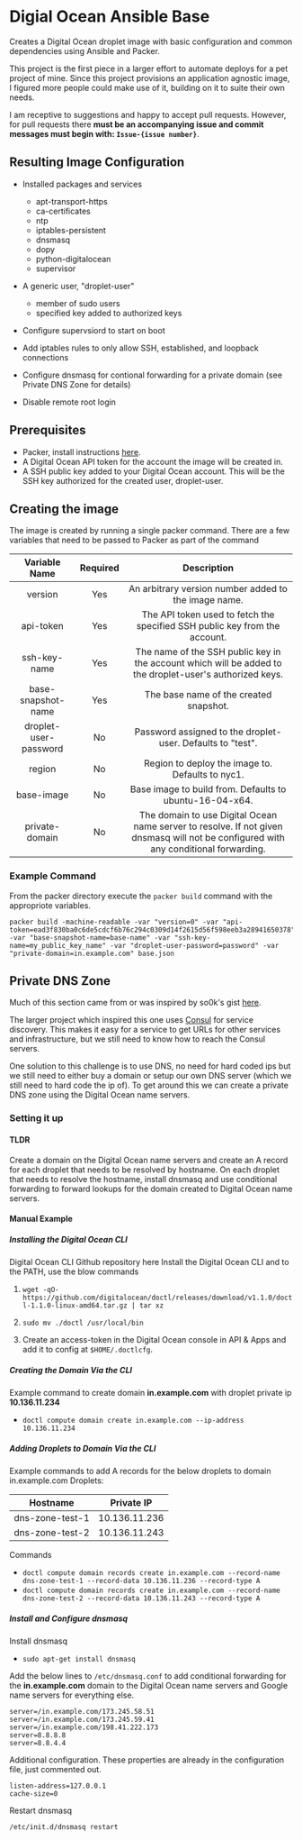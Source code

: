 # Digial Ocean Ansible Base
Creates a Digital Ocean droplet image with basic configuration and common dependencies using Ansible and Packer.

This project is the first piece in a larger effort to automate deploys for a pet project of mine. Since this project provisions an application agnostic image, I figured more people could make use of it, building on it to suite their own needs.

I am receptive to suggestions and happy to accept pull requests. However, for pull requests there **must be an accompanying issue and commit messages must begin with: ```Issue-{issue number}```**.
## Resulting Image Configuration
* Installed packages and services
  * apt-transport-https
  * ca-certificates
  * ntp
  * iptables-persistent
  * dnsmasq
  * dopy
  * python-digitalocean
  * supervisor

* A generic user, "droplet-user"
  * member of sudo users
  * specified key added to authorized keys

* Configure supervsiord to start on boot

* Add iptables rules to only allow SSH, established, and loopback connections

* Configure dnsmasq for contional forwarding for a private domain (see Private DNS Zone for details)

* Disable remote root login

## Prerequisites
* Packer, install instructions [here](https://www.packer.io/intro/getting-started/setup.html).
* A Digital Ocean API token for the account the image will be created in.
* A SSH public key added to your Digital Ocean account. This will be the SSH key authorized for the created user, droplet-user.

## Creating the image
The image is created by running a single packer command. There are a few variables that need to be passed to Packer as part of the command

|Variable Name|Required|Description|
|:-----------:|:------:|:---------:|
|version|Yes|An arbitrary version number added to the image name.|
|api-token|Yes|The API token used to fetch the specified SSH public key from the account.|
|ssh-key-name|Yes|The name of the SSH public key in the account which will be added to the droplet-user's authorized keys.|
|base-snapshot-name|Yes|The base name of the created snapshot.|
|droplet-user-password|No|Password assigned to the droplet-user. Defaults to "test".|
|region|No|Region to deploy the image to. Defaults to nyc1.|
|base-image|No|Base image to build from. Defaults to ubuntu-16-04-x64.|
|private-domain|No|The domain to use Digital Ocean name server to resolve. If not given dnsmasq will not be configured with any conditional forwarding.|

### Example Command
From the packer directory execute the ```packer build``` command with the appropriote variables.
```
packer build -machine-readable -var "version=0" -var "api-token=ead3f830ba0c6de5cdcf6b76c294c0309d14f2615d56f598eeb3a28941650378" -var "base-snapshot-name=base-name" -var "ssh-key-name=my_public_key_name" -var "droplet-user-password=password" -var "private-domain=in.example.com" base.json
```

## Private DNS Zone
Much of this section came from or was inspired by so0k's gist [here](https://gist.github.com/so0k/cdd24d0a4ad92014a1bc).

The larger project which inspired this one uses [Consul](https://www.consul.io/) for service discovery. This makes it easy for a service to get URLs for other services and infrastructure, but we still need to know how to reach the Consul servers.

One solution to this challenge is to use DNS, no need for hard coded ips but we still need to either buy a domain or setup our own DNS server (which we still need to hard code the ip of). To get around this we can create a private DNS zone using the Digital Ocean name servers.

### Setting it up
#### TLDR
Create a domain on the Digital Ocean name servers and create an A record for each droplet that needs to be resolved by hostname. On each droplet that needs to resolve the hostname, install dnsmasq and use conditional forwarding to forward lookups for the domain created to Digital Ocean name servers.

#### Manual Example
##### Installing the Digital Ocean CLI
Digital Ocean CLI Github repository here
Install the Digital Ocean CLI and to the PATH, use the blow commands

1. ```wget -qO- https://github.com/digitalocean/doctl/releases/download/v1.1.0/doctl-1.1.0-linux-amd64.tar.gz | tar xz```
2. ```sudo mv ./doctl /usr/local/bin```

3. Create an access-token in the Digital Ocean console in API & Apps and add it to config at ```$HOME/.doctlcfg```.

##### Creating the Domain Via the CLI
Example command to create domain **in.example.com** with droplet private ip **10.136.11.234**

* ```doctl compute domain create in.example.com --ip-address 10.136.11.234```

##### Adding Droplets to Domain Via the CLI
Example commands to add A records for the below droplets to domain in.example.com
Droplets:

|Hostname|Private IP|
|:------:|:--------:|
|dns-zone-test-1|10.136.11.236|
|dns-zone-test-2|10.136.11.243|

Commands

* ```doctl compute domain records create in.example.com --record-name dns-zone-test-1 --record-data 10.136.11.236 --record-type A```
* ```doctl compute domain records create in.example.com --record-name dns-zone-test-2 --record-data 10.136.11.243 --record-type A```

##### Install and Configure dnsmasq
Install dnsmasq

* ```sudo apt-get install dnsmasq```

Add the below lines to ```/etc/dnsmasq.conf``` to add conditional forwarding for the **in.example.com** domain to the Digital Ocean name servers and Google name servers for everything else.
```
server=/in.example.com/173.245.58.51
server=/in.example.com/173.245.59.41
server=/in.example.com/198.41.222.173
server=8.8.8.8
server=8.8.4.4
```

Additional configuration. These properties are already in the configuration file, just commented out.
```
listen-address=127.0.0.1
cache-size=0
```

Restart dnsmasq

```/etc/init.d/dnsmasq restart```
